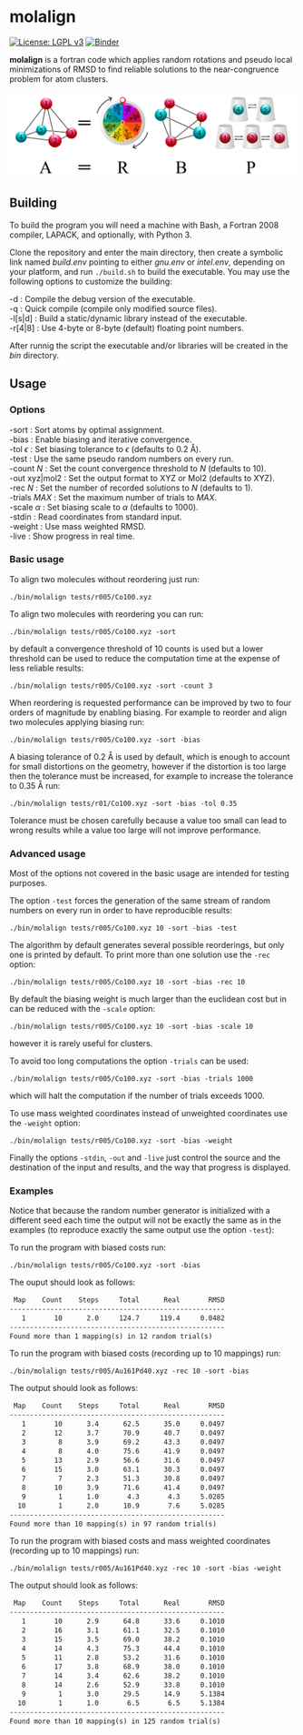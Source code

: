 molalign
========
[![License: LGPL v3](https://img.shields.io/badge/License-LGPL_v3-blue.svg)](https://www.gnu.org/licenses/lgpl-3.0)
[![Binder](https://mybinder.org/badge_logo.svg)](https://mybinder.org/v2/gh/qcuaeh/molalign.git/HEAD?labpath=tests)

**molalign** is a fortran code which applies random rotations and pseudo
local minimizations of RMSD to find reliable solutions to the near-congruence
problem for atom clusters.

![graphic1](assets/graphic1.png)

Building
--------

To build the program you will need a machine with Bash, a Fortran
2008 compiler, LAPACK, and optionally, with Python 3.

Clone the repository and enter the main directory, then create a
symbolic link named *build.env* pointing to either *gnu.env* or
*intel.env*, depending on your platform, and run `./build.sh` to 
build the executable. You may use the following options to customize
the building:

-d : Compile the debug version of the executable.  
-q : Quick compile (compile only modified source files).  
-l[s|d] : Build a static/dynamic library instead of the executable.  
-r[4|8] : Use 4-byte or 8-byte (default) floating point numbers.  

After runnig the script the executable and/or libraries will be created
in the *bin* directory.

Usage
-----

### Options

-sort : Sort atoms by optimal assignment.  
-bias : Enable biasing and iterative convergence.  
-tol *ϵ* : Set biasing tolerance to *ϵ* (defaults to 0.2 Å).  
-test : Use the same pseudo random numbers on every run.  
-count *N* : Set the count convergence threshold to *N* (defaults to 10).  
-out xyz|mol2 : Set the output format to XYZ or Mol2 (defaults to XYZ).  
-rec *N* : Set the number of recorded solutions to *N* (defaults to 1).  
-trials *MAX* : Set the maximum number of trials to *MAX*.  
-scale *α* : Set biasing scale to *α* (defaults to 1000).  
-stdin : Read coordinates from standard input.  
-weight : Use mass weighted RMSD.  
-live : Show progress in real time.  
 
### Basic usage

To align two molecules without reordering just run:

    ./bin/molalign tests/r005/Co100.xyz

To align two molecules with reordering you can run:

    ./bin/molalign tests/r005/Co100.xyz -sort

by default a convergence threshold of 10 counts is used but a lower threshold
can be used to reduce the computation time at the expense of less reliable
results:

    ./bin/molalign tests/r005/Co100.xyz -sort -count 3

When reordering is requested performance can be improved by two to four orders
of magnitude by enabling biasing. For example to reorder and align two molecules
applying biasing run:

    ./bin/molalign tests/r005/Co100.xyz -sort -bias

A biasing tolerance of 0.2 Å is used by default, which is enough to account for
small distortions on the geometry, however if the distortion is too large then the
tolerance must be increased, for example to increase the tolerance to 0.35 Å run:

    ./bin/molalign tests/r01/Co100.xyz -sort -bias -tol 0.35

Tolerance must be chosen carefully because a value too small can lead to wrong
results while a value too large will not improve performance.

### Advanced usage

Most of the options not covered in the basic usage are intended for testing purposes.

The option `-test` forces the generation of the same stream of random numbers on
every run in order to have reproducible results:

    ./bin/molalign tests/r005/Co100.xyz 10 -sort -bias -test

The algorithm by default generates several possible reorderings, but only one is
printed by default. To print more than one solution use the `-rec` option:

    ./bin/molalign tests/r005/Co100.xyz 10 -sort -bias -rec 10

By default the biasing weight is much larger than the euclidean cost but
in can be reduced with the `-scale` option:

    ./bin/molalign tests/r005/Co100.xyz 10 -sort -bias -scale 10

however it is rarely useful for clusters.

To avoid too long computations the option `-trials` can be used:

    ./bin/molalign tests/r005/Co100.xyz -sort -bias -trials 1000

which will halt the computation if the number of trials exceeds 1000.

To use mass weighted coordinates instead of unweighted coordinates use the
`-weight` option:

    ./bin/molalign tests/r005/Co100.xyz -sort -bias -weight

Finally the options `-stdin`, `-out` and `-live` just control the source and the
destination of the input and results, and the way that progress is displayed.

### Examples

Notice that because the random number generator is initialized with a different
seed each time the output will not be exactly the same as in the examples (to
reproduce exactly the same output use the option `-test`):

To run the program with biased costs run:

    ./bin/molalign tests/r005/Co100.xyz -sort -bias
 
The ouput should look as follows:

     Map    Count    Steps     Total      Real       RMSD
    -----------------------------------------------------
       1       10      2.0     124.7     119.4     0.0482
    -----------------------------------------------------
    Found more than 1 mapping(s) in 12 random trial(s)

To run the program with biased costs (recording up to 10 mappings) run:

    ./bin/molalign tests/r005/Au161Pd40.xyz -rec 10 -sort -bias

The output should look as follows:

     Map    Count    Steps     Total      Real       RMSD
    -----------------------------------------------------
       1       10      3.4      62.5      35.0     0.0497
       2       12      3.7      70.9      40.7     0.0497
       3        8      3.9      69.2      43.3     0.0497
       4        8      4.0      75.6      41.9     0.0497
       5       13      2.9      56.6      31.6     0.0497
       6       15      3.0      63.1      30.3     0.0497
       7        7      2.3      51.3      30.8     0.0497
       8       10      3.9      71.6      41.4     0.0497
       9        1      1.0       4.3       4.3     5.0285
      10        1      2.0      10.9       7.6     5.0285
    -----------------------------------------------------
    Found more than 10 mapping(s) in 97 random trial(s)

To run the program with biased costs and mass weighted coordinates (recording up to 10 mappings) run:

    ./bin/molalign tests/r005/Au161Pd40.xyz -rec 10 -sort -bias -weight

The output should look as follows:

     Map    Count    Steps     Total      Real       RMSD
    -----------------------------------------------------
       1       10      2.9      64.8      33.6     0.1010
       2       16      3.1      61.1      32.5     0.1010
       3       15      3.5      69.0      38.2     0.1010
       4       14      4.3      75.3      44.4     0.1010
       5       11      2.8      53.2      31.6     0.1010
       6       17      3.8      68.9      38.0     0.1010
       7       14      3.4      62.6      38.2     0.1010
       8       14      2.6      52.9      33.8     0.1010
       9        1      3.0      29.5      14.9     5.1384
      10        1      1.0       6.5       6.5     5.1384
    -----------------------------------------------------
    Found more than 10 mapping(s) in 125 random trial(s)

